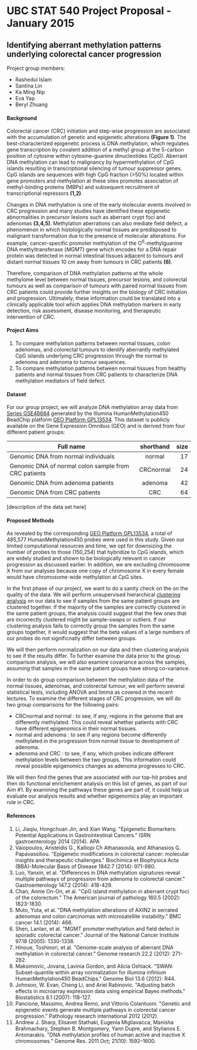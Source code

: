 
UBC STAT 540 Project Proposal - January 2015
================================================
Identifying aberrant methylation patterns underlying colorectal cancer progression
----------------

Project group members:
* Rashedul Islam
* Santina Lin
* Ka Ming Nip
* Eva Yap
* Beryl Zhuang

#### Background
Colorectal cancer (CRC) initiation and step-wise progression are associated with the accumulation of genetic and epigenetic alterations **(Figure 1)**. The best-characterized epigenetic process is DNA methylation, which regulates gene transcription by covalent addition of a methyl group at the 5-carbon position of cytosine within cytosine-guanine dinucleotides (CpG). Aberrant DNA methylation can lead to malignancy by hypermethylation of CpG islands resulting in transcriptional silencing of tumour suppressor genes. CpG islands are sequences with high CpG fraction (>50%) located within gene promoters and methylation at these sites promotes association of methyl-binding proteins (MBPs) and subsequent recruitment of transcriptional repressors **(1,2)**.

Changes in DNA methylation is one of the early molecular events involved in CRC progression and many studies have identified these epigenetic abnormalities in precursor lesions such as aberrant crypt foci and adenomas **(3,4,5)**. Methylation aberrations can also mediate field defect, a phenomenon in which histologically normal tissues are predisposed to malignant transformation due to the presence of molecular alterations. For example, cancer-specific promoter methylation of the O<sup>6</sup>-methylguanine DNA methyltransferase (*MGMT*) gene which encodes for a DNA repair protein was detected in normal intestinal tissues adjacent to tumours and distant normal tissues 10 cm away from tumours in CRC patients **(6)**. 

Therefore, comparison of DNA methylation patterns at the whole methylome level between normal tissues, precursor lesions, and colorectal tumours as well as comparison of tumours with paired normal tissues from CRC patients could provide further insights on the biology of CRC initiation and progression. Ultimately, these information could be translated into a clinically applicable tool which applies DNA methylation markers in early detection, risk assessment, disease monitoring, and therapeutic intervention of CRC. 

#### Project Aims
1. To compare methylation patterns between normal tissues, colon adenomas, and colorectal tumours to identify aberrantly methylated CpG islands underlying CRC progression through the normal to adenoma and adenoma to tumour sequences.
2. To compare methylation patterns between normal tissues from healthy patients and normal tissues from CRC patients to characterize DNA methylation mediators of field defect. 

#### Dataset
For our group project, we will analyze DNA methylation array data from [Series GSE48684](http://www.ncbi.nlm.nih.gov/geo/query/acc.cgi?acc=GSE48684) generated by the Illumina HumanMethylation450 BeadChip platform [GEO Platform GPL13534](http://www.ncbi.nlm.nih.gov/geo/query/acc.cgi?acc=GPL13534 "Platform GPL13534"). This dataset is publicly available on the Gene Expression Omnibus (GEO) and is derived from four different patient groups: 

| Full name |  shorthand| size |
| ------------- |:-------------:| -----:|
| Genomic DNA from normal individuals      | normal | 17 |
| Genomic DNA of normal colon sample from CRC patients  | CRCnormal  |    24  |
| Genomic DNA from adenoma patients |    adenoma   |   42  |
| Genomic DNA from CRC patients | CRC |   64  |


[description of the data set here]

#### Proposed Methods
As revealed by the corresponding [GEO Platform GPL13534](http://www.ncbi.nlm.nih.gov/geo/query/acc.cgi?acc=GPL13534 "Platform GPL13534"), a total of 485,577 HumanMethylation450 probes were used in this study. Given our limited computational resources and time, we opt for downsizing the number of probes to those (150,254) that hybridize to CpG islands, which are widely studied and shown to be biologically relevant in cancer progression as discussed earlier. In addition, we are excluding chromosome X from our analyses because one copy of chromosome X in every female would have chromosome-wide methylation at CpG sites.

In the first phase of our project, we want to do a sanity check on the on the quality of the data. We will perform unsupervised hierarchical [clustering analysis](http://www.statmethods.net/advstats/cluster.html) on our data to see if samples from the same patient groups are clustered together. If the majority of the samples are correctly clustered in the same patient groups, the analysis could suggest that the few ones that are incorrectly clustered might be sample-swaps or outliers. If our clustering analysis fails to correctly group the samples from the same groups together, it would suggest that the beta values of a large numbers of our probes do not significnatly differ between groups. 

We will then perform normalization on our data and then clustering analysis to see if the results differ. To further examine the data prior to the group comparison analysis, we will also examine covariance across the samples, assuming that samples in the same patient groups have strong co-variance. 

In order to do group comparison between the methylation data of the normal tissues, adenomas, and colorectal tumour, we will perform several statistical tests, including ANOVA and limma as covered in the recent lectures. To examine the different stages of CRC progression, we will do two group comparisons for the following pairs:
- CRCnormal and normal : to see, if any, regions in the genome that are differently methylated. This could reveal whether patients with CRC have different epigenomics in their normal tissues. 
- normal and adenoma : to see if any regions become differently methylated in the progression from normal tissue to development of adenoma.  
- adenoma and CRC : to see, if any, which probes indicate different methylation levels between the two groups. This information could reveal possible epigenomics changes as adenoma progresses to CRC. 

We will then find the genes that are associated with our top-hit probes and then do functional enrichement analysis on this list of genes, as part of our Aim #1. By examining the pathways these genes are part of, it could help us evaluate our analysis results and whether epigenomics play an important role in CRC.

#### References
1. Li, Jiaqiu, Hongchuan Jin, and Xian Wang. "Epigenetic Biomarkers: Potential Applications in Gastrointestinal Cancers." ISRN gastroenterology 2014 (2014).
APA	
2. Vaiopoulos, Aristeidis G., Kalliopi Ch Athanasoula, and Athanasios G. Papavassiliou. "Epigenetic modifications in colorectal cancer: molecular insights and therapeutic challenges." Biochimica et Biophysica Acta (BBA)-Molecular Basis of Disease 1842.7 (2014): 971-980.
3. Luo, Yanxin, et al. "Differences in DNA methylation signatures reveal multiple pathways of progression from adenoma to colorectal cancer." Gastroenterology 147.2 (2014): 418-429.
4. Chan, Annie On-On, et al. "CpG island methylation in aberrant crypt foci of the colorectum." The American journal of pathology 160.5 (2002): 1823-1830.
5. Muto, Yuta, et al. "DNA methylation alterations of AXIN2 in serrated adenomas and colon carcinomas with microsatellite instability." BMC cancer 14.1 (2014): 466.
6. Shen, Lanlan, et al. "MGMT promoter methylation and field defect in sporadic colorectal cancer." Journal of the National Cancer Institute 97.18 (2005): 1330-1338.
7. Hinoue, Toshinori, et al. "Genome-scale analysis of aberrant DNA methylation in colorectal cancer." Genome research 22.2 (2012): 271-282.
8. Maksimovic, Jovana, Lavinia Gordon, and Alicia Oshlack. "SWAN: Subset-quantile within array normalization for illumina infinium HumanMethylation450 BeadChips." Genome Biol 13.6 (2012): R44.
9. Johnson, W. Evan, Cheng Li, and Ariel Rabinovic. "Adjusting batch effects in microarray expression data using empirical Bayes methods." Biostatistics 8.1 (2007): 118-127.
10. Pancione, Massimo, Andrea Remo, and Vittorio Colantuoni. "Genetic and epigenetic events generate multiple pathways in colorectal cancer progression." Pathology research international 2012 (2012).
11. Andrew J. Sharp, Elisavet Stathaki, Eugenia Migliavacca, Manisha Brahmachary, Stephen B. Montgomery, Yann Dupre, and Stylianos E. Antonarakis. "DNA methylation profiles of human active and inactive X chromosomes." Genome Res. 2011 Oct; 21(10): 1592–1600.
